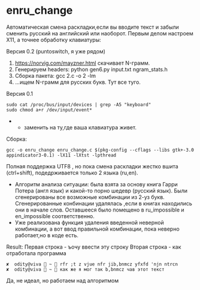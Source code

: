 # enru_change

Автоматическая смена раскладки,если вы вводите текст и забыли сменить русский на английский или наоборот.
Первым делом настроем X11, а точнее обработку клавиатуры:


Версия 0.2 (puntoswitch, я уже рядом)
 1) https://norvig.com/mayzner.html скачивает N-грамм.
 2) Генерируем headers: python gen6.py input.txt ngram_stats.h
 3) Сборка пакета: gcc 2.c -o 2 -lm
 4) ...ищем N-грамм для русских букв. Тут все туго.
 


Версия 0.1

```
sudo cat /proc/bus/input/devices | grep -A5 "keyboard"
sudo chmod a+r /dev/input/event*
```
* - заменить на ту,где ваша клавиатура живет.

Сборка:
```
gcc -o enru_change enru_change.c $(pkg-config --cflags --libs gtk+-3.0 appindicator3-0.1) -lX11 -lXtst -lpthread
```
Полная поддержка UTF8 , но пока смена раскладки жестко вшита (ctrl+shift), подедрживается только 2 языка (ru,en). 
 - Алгоритм анализа ситуации: была взята за основу книга Гарри Потера (англ язык) и какой-то порно шедевр (русский язык). Были сгенерированы все возможные комбинации из 2-уз букв. Сгенерированные конбинации удалялась ,если в книгах находились они в начале слов. Оставшееся было помещено в ru_impossible и en_impossible соответственно.
 - Уже реализована функция удаления введенной неверной комбинации, а вот ввод правильной комбинации, пока неверно работает,но в коде есть.


Result:
Первая строка - ъочу ввести эту строку
Вторая строка - как отработала программа
```
✘  odity@viva  ~  rfr ;t z vjue nfr jib,bnmcz yfxfd 'njn ntrcn
✘  odity@viva  ~  как же я мог так b,bnmcz чав этот текст
```

Да, не идеал, но работаем над алгоритмом
